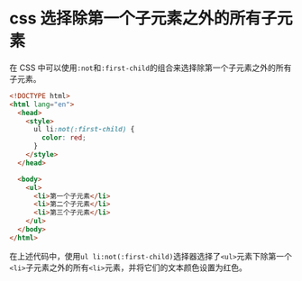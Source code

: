 # css 选择除第一个子元素之外的所有子元素

在 CSS 中可以使用`:not`和`:first-child`的组合来选择除第一个子元素之外的所有子元素。

```html
<!DOCTYPE html>
<html lang="en">
  <head>
    <style>
      ul li:not(:first-child) {
        color: red;
      }
    </style>
  </head>

  <body>
    <ul>
      <li>第一个子元素</li>
      <li>第二个子元素</li>
      <li>第三个子元素</li>
    </ul>
  </body>
</html>
```

在上述代码中，使用`ul li:not(:first-child)`选择器选择了`<ul>`元素下除第一个`<li>`子元素之外的所有`<li>`元素，并将它们的文本颜色设置为红色。
